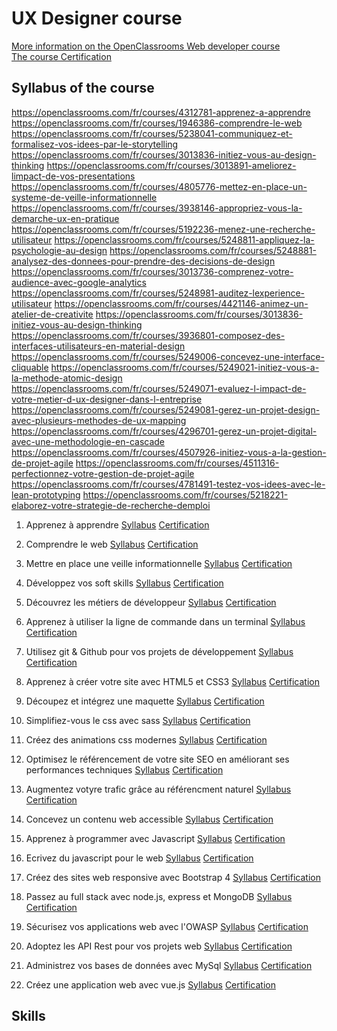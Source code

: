 # UX Designer course
[More information on the OpenClassrooms Web developer course](https://openclassrooms.com/fr/paths/97-ux-designer)  
[The course Certification](https://github.com/s-manguy/diploma/blob/main/UX-DESIGN/sandrine-manguy-certification-UXDesigner.png)

## Syllabus of the course
https://openclassrooms.com/fr/courses/4312781-apprenez-a-apprendre
https://openclassrooms.com/fr/courses/1946386-comprendre-le-web
https://openclassrooms.com/fr/courses/5238041-communiquez-et-formalisez-vos-idees-par-le-storytelling
https://openclassrooms.com/fr/courses/3013836-initiez-vous-au-design-thinking
https://openclassrooms.com/fr/courses/3013891-ameliorez-limpact-de-vos-presentations
https://openclassrooms.com/fr/courses/4805776-mettez-en-place-un-systeme-de-veille-informationnelle
https://openclassrooms.com/fr/courses/3938146-appropriez-vous-la-demarche-ux-en-pratique
https://openclassrooms.com/fr/courses/5192236-menez-une-recherche-utilisateur
https://openclassrooms.com/fr/courses/5248811-appliquez-la-psychologie-au-design
https://openclassrooms.com/fr/courses/5248881-analysez-des-donnees-pour-prendre-des-decisions-de-design
https://openclassrooms.com/fr/courses/3013736-comprenez-votre-audience-avec-google-analytics
https://openclassrooms.com/fr/courses/5248981-auditez-lexperience-utilisateur
https://openclassrooms.com/fr/courses/4421146-animez-un-atelier-de-creativite
https://openclassrooms.com/fr/courses/3013836-initiez-vous-au-design-thinking
https://openclassrooms.com/fr/courses/3936801-composez-des-interfaces-utilisateurs-en-material-design
https://openclassrooms.com/fr/courses/5249006-concevez-une-interface-cliquable
https://openclassrooms.com/fr/courses/5249021-initiez-vous-a-la-methode-atomic-design
https://openclassrooms.com/fr/courses/5249071-evaluez-l-impact-de-votre-metier-d-ux-designer-dans-l-entreprise
https://openclassrooms.com/fr/courses/5249081-gerez-un-projet-design-avec-plusieurs-methodes-de-ux-mapping
https://openclassrooms.com/fr/courses/4296701-gerez-un-projet-digital-avec-une-methodologie-en-cascade
https://openclassrooms.com/fr/courses/4507926-initiez-vous-a-la-gestion-de-projet-agile
https://openclassrooms.com/fr/courses/4511316-perfectionnez-votre-gestion-de-projet-agile
https://openclassrooms.com/fr/courses/4781491-testez-vos-idees-avec-le-lean-prototyping
https://openclassrooms.com/fr/courses/5218221-elaborez-votre-strategie-de-recherche-demploi


1. Apprenez à apprendre [Syllabus](https://openclassrooms.com/fr/courses/4312781-apprenez-a-apprendre) [Certification]()  




3. Comprendre le web [Syllabus](https://openclassrooms.com/fr/courses/1946386-comprendre-le-web) [Certification]()  
4. Mettre en place une veille informationnelle [Syllabus](https://openclassrooms.com/fr/courses/4805776-mettez-en-place-un-systeme-de-veille-informationnelle) [Certification]()   
5. Développez vos soft skills [Syllabus](https://openclassrooms.com/fr/courses/6692406-developpez-vos-soft-skills) [Certification]()  
6. Découvrez les métiers de développeur [Syllabus](https://openclassrooms.com/fr/courses/6817086-decouvrez-les-metiers-de-developpeur) [Certification]()  

1. Apprenez à utiliser la ligne de commande dans un terminal [Syllabus](https://openclassrooms.com/fr/courses/6173491-apprenez-a-utiliser-la-ligne-de-commande-dans-un-terminal) [Certification]()  
1. Utilisez git & Github pour vos projets de développement [Syllabus](https://openclassrooms.com/fr/courses/5641721-utilisez-git-et-github-pour-vos-projets-de-developpement) [Certification]()  
1. Apprenez à créer votre site avec HTML5 et CSS3 [Syllabus](https://openclassrooms.com/fr/courses/1603881-apprenez-a-creer-votre-site-web-avec-html5-et-css3) [Certification]()  
1. Découpez et intégrez une maquette [Syllabus](https://openclassrooms.com/fr/courses/3504431-decoupez-et-integrez-une-maquette) [Certification]()  
1. Simplifiez-vous le css avec sass [Syllabus](https://openclassrooms.com/fr/courses/6106181-simplifiez-vous-le-css-avec-sass) [Certification]()  
1. Créez des animations css modernes [Syllabus](https://openclassrooms.com/fr/courses/5919246-creez-des-animations-css-modernes) [Certification]()  
1. Optimisez le référencement de votre site SEO en améliorant ses performances techniques [Syllabus](https://openclassrooms.com/fr/courses/5922626-optimisez-le-referencement-de-votre-site-seo-en-ameliorant-ses-performances-techniques) [Certification]()  
1. Augmentez votyre trafic grâce au référencment naturel [Syllabus](https://openclassrooms.com/fr/courses/5561431-augmentez-votre-trafic-grace-au-referencement-naturel-seo) [Certification]()  
1. Concevez un contenu web accessible [Syllabus](https://openclassrooms.com/fr/courses/6691346-concevez-un-contenu-web-accessible) [Certification]()  
1. Apprenez à programmer avec Javascript [Syllabus](https://openclassrooms.com/fr/courses/6175841-apprenez-a-programmer-avec-javascript) [Certification]()  
1. Ecrivez du javascript pour le web [Syllabus](https://openclassrooms.com/fr/courses/5543061-ecrivez-du-javascript-pour-le-web) [Certification]()  
1. Créez des sites web responsive avec Bootstrap 4 [Syllabus](https://openclassrooms.com/fr/courses/6391096-creez-des-sites-web-responsive-avec-bootstrap-4) [Certification]()  
1. Passez au full stack avec node.js, express et MongoDB [Syllabus](https://openclassrooms.com/fr/courses/6390246-passez-au-full-stack-avec-node-js-express-et-mongodb) [Certification]()  
1. Sécurisez vos applications web avec l'OWASP [Syllabus](https://openclassrooms.com/fr/courses/6179306-securisez-vos-applications-web-avec-lowasp) [Certification]() 
1. Adoptez les API Rest pour vos projets web [Syllabus](https://openclassrooms.com/fr/courses/6573181-adoptez-les-api-rest-pour-vos-projets-web) [Certification]()  
1. Administrez vos bases de données avec MySql [Syllabus](https://openclassrooms.com/fr/courses/1959476-administrez-vos-bases-de-donnees-avec-mysql) [Certification]() 
1. Créez une application web avec vue.js [Syllabus](https://openclassrooms.com/fr/courses/6390311-creez-une-application-web-avec-vue-js) [Certification]()  

 
## Skills
